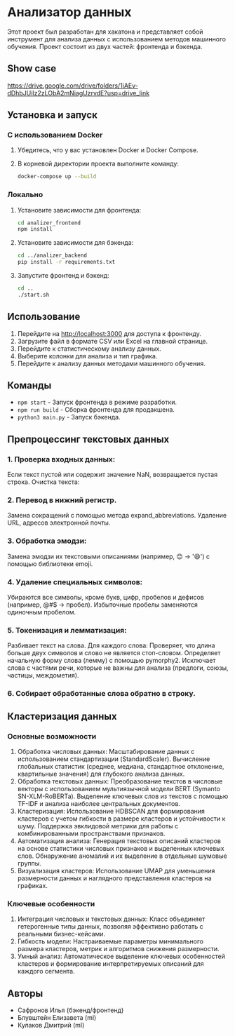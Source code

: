 # Анализатор данных

Этот проект был разработан для хакатона и представляет собой инструмент для анализа данных с использованием методов машинного обучения. Проект состоит из двух частей: фронтенда и бэкенда.

## Show case

https://drive.google.com/drive/folders/1iAEv-dDhbJUiIz2zLObA2mNiagUzrvdE?usp=drive_link

## Установка и запуск

### С использованием Docker

1. Убедитесь, что у вас установлен Docker и Docker Compose.
2. В корневой директории проекта выполните команду:

    ```sh
    docker-compose up --build
    ```

### Локально

1. Установите зависимости для фронтенда:

    ```sh
    cd analizer_frontend
    npm install
    ```

2. Установите зависимости для бэкенда:

    ```sh
    cd ../analizer_backend
    pip install -r requirements.txt
    ```

3. Запустите фронтенд и бэкенд:

    ```sh
    cd ..
    ./start.sh
    ```

## Использование

1. Перейдите на [http://localhost:3000](http://localhost:3000) для доступа к фронтенду.
2. Загрузите файл в формате CSV или Excel на главной странице.
3. Перейдите к статистическому анализу данных.
4. Выберите колонки для анализа и тип графика.
5. Перейдите к анализу данных методами машинного обучения.

## Команды

- `npm start` - Запуск фронтенда в режиме разработки.
- `npm run build` - Сборка фронтенда для продакшена.
- `python3 main.py` - Запуск бэкенда.

## Препроцессинг текстовых данных
### 1. Проверка входных данных:
Если текст пустой или содержит значение NaN, возвращается пустая строка.
Очистка текста:
### 2. Перевод в нижний регистр.
Замена сокращений с помощью метода expand_abbreviations.
Удаление URL, адресов электронной почты.
### 3. Обработка эмодзи:
Замена эмодзи их текстовыми описаниями (например, 😊 → ':smile:') с помощью библиотеки emoji.
### 4. Удаление специальных символов:
Убираются все символы, кроме букв, цифр, пробелов и дефисов (например, @#$ → пробел).
Избыточные пробелы заменяются одиночным пробелом.
### 5. Токенизация и лемматизация:
Разбивает текст на слова.
Для каждого слова:
Проверяет, что длина больше двух символов и слово не является стоп-словом.
Определяет начальную форму слова (лемму) с помощью pymorphy2.
Исключает слова с частями речи, которые не важны для анализа (предлоги, союзы, частицы, междометия).
### 6. Собирает обработанные слова обратно в строку.

## Кластеризация данных
### Основные возможности
1. Обработка числовых данных:
Масштабирование данных с использованием стандартизации (StandardScaler).
Вычисление глобальных статистик (среднее, медиана, стандартное отклонение, квартильные значения) для глубокого анализа данных.
2. Обработка текстовых данных:
Преобразование текстов в числовые векторы с использованием мультиязычной модели BERT (Symanto SN-XLM-RoBERTa).
Выделение ключевых слов из текстов с помощью TF-IDF и анализа наиболее центральных документов.
3. Кластеризация:
Использование HDBSCAN для формирования кластеров с учетом гибкости в размере кластеров и устойчивости к шуму.
Поддержка эвклидовой метрики для работы с комбинированными пространствами признаков.
4. Автоматизация анализа:
Генерация текстовых описаний кластеров на основе статистики числовых признаков и выделенных ключевых слов.
Обнаружение аномалий и их выделение в отдельные шумовые группы.
5. Визуализация кластеров:
Использование UMAP для уменьшения размерности данных и наглядного представления кластеров на графиках.
### Ключевые особенности
1. Интеграция числовых и текстовых данных: Класс объединяет гетерогенные типы данных, позволяя эффективно работать с реальными бизнес-кейсами.
2. Гибкость модели: Настраиваемые параметры минимального размера кластеров, метрик и алгоритмов снижения размерности.
3. Умный анализ: Автоматическое выделение ключевых особенностей кластеров и формирование интерпретируемых описаний для каждого сегмента.
   
## Авторы

- Сафронов Илья (бэкенд/фронтенд)
- Блувштейн Елизавета (ml)
- Кулаков Дмитрий (ml)
